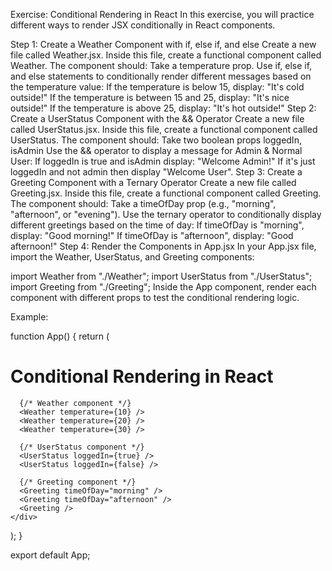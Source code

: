 Exercise: Conditional Rendering in React
In this exercise, you will practice different ways to render JSX conditionally in React components.

Step 1: Create a Weather Component with if, else if, and else
Create a new file called Weather.jsx.
Inside this file, create a functional component called Weather.
The component should:
Take a temperature prop.
Use if, else if, and else statements to conditionally render different messages based on the temperature value:
If the temperature is below 15, display: "It's cold outside!"
If the temperature is between 15 and 25, display: "It's nice outside!"
If the temperature is above 25, display: "It's hot outside!"
Step 2: Create a UserStatus Component with the && Operator
Create a new file called UserStatus.jsx.
Inside this file, create a functional component called UserStatus.
The component should:
Take two boolean props loggedIn, isAdmin
Use the && operator to display a message for Admin & Normal User:
If loggedIn is true and isAdmin display: "Welcome Admin!"
If it's just loggedIn and not admin then display "Welcome User".
Step 3: Create a Greeting Component with a Ternary Operator
Create a new file called Greeting.jsx.
Inside this file, create a functional component called Greeting.
The component should:
Take a timeOfDay prop (e.g., "morning", "afternoon", or "evening").
Use the ternary operator to conditionally display different greetings based on the time of day:
If timeOfDay is "morning", display: "Good morning!"
If timeOfDay is "afternoon", display: "Good afternoon!"
Step 4: Render the Components in App.jsx
In your App.jsx file, import the Weather, UserStatus, and Greeting components:

import Weather from "./Weather";
import UserStatus from "./UserStatus";
import Greeting from "./Greeting";
Inside the App component, render each component with different props to test the conditional rendering logic.

Example:

function App() {
  return (
    <div>
      <h1>Conditional Rendering in React</h1>

      {/* Weather component */}
      <Weather temperature={10} />
      <Weather temperature={20} />
      <Weather temperature={30} />

      {/* UserStatus component */}
      <UserStatus loggedIn={true} />
      <UserStatus loggedIn={false} />

      {/* Greeting component */}
      <Greeting timeOfDay="morning" />
      <Greeting timeOfDay="afternoon" />
      <Greeting />
    </div>
  );
}

export default App;